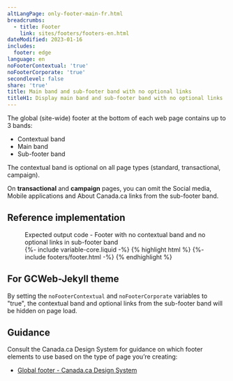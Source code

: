 ```yaml
---
altLangPage: only-footer-main-fr.html
breadcrumbs:
  - title: Footer
    link: sites/footers/footers-en.html
dateModified: 2023-01-16
includes:
  footer: edge
language: en
noFooterContextual: 'true'
noFooterCorporate: 'true'
secondlevel: false
share: 'true'
title: Main band and sub-footer band with no optional links
titleH1: Display main band and sub-footer band with no optional links
---
```

<div class="wb-prettify all-pre hide"></div>

The global (site-wide) footer at the bottom of each web page contains up to 3 bands:
* Contextual band
* Main band
* Sub-footer band

The contextual band is optional on all page types (standard, transactional, campaign).

On **transactional** and **campaign** pages, you can omit the Social media, Mobile applications and About Canada.ca links from the sub-footer band.

## Reference implementation
<figure>
  <figcaption class="h3">Expected output code - Footer with no contextual band and no optional links in sub-footer band</figcaption>
{%- include variable-core.liquid -%}
{% highlight html %}
	{%- include footers/footer.html -%}
{% endhighlight %}
</figure>

## For GCWeb-Jekyll theme
By setting the `noFooterContextual` and `noFooterCorporate` variables to "true", the contextual band and optional links from the sub-footer band will be hidden on page load.</p>

## Guidance
Consult the Canada.ca Design System for guidance on which footer elements to use based on the type of page you’re creating:
* [Global footer - Canada.ca Design System](https://design.canada.ca/common-design-patterns/site-footer.html)